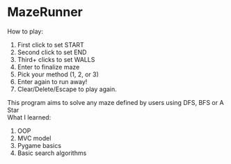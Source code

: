 # MazeRunner
How to play:  
1. First click to set START
2. Second click to set END  
3. Third+ clicks to set WALLS  
4. Enter to finalize maze  
5. Pick your method (1, 2, or 3)   
6. Enter again to run away!  
7. Clear/Delete/Escape to play again.   



This program aims to solve any maze defined by users using DFS, BFS or A Star  
What I learned:  
1. OOP 
2. MVC model  
3. Pygame basics  
4. Basic search algorithms  
